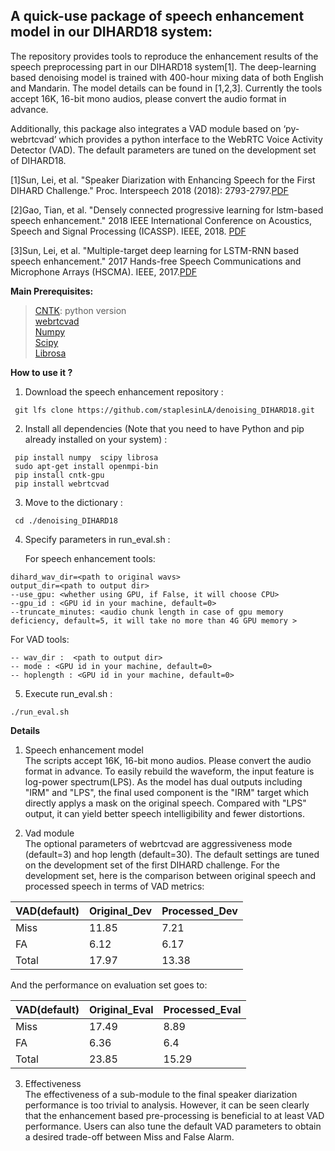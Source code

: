 A quick-use package of speech enhancement model in our DIHARD18 system:
----
The repository provides tools to reproduce the enhancement results of the speech preprocessing part in our DIHARD18 system[1]. The deep-learning based denoising model is trained with 400-hour mixing data of both English and Mandarin. The model details can be found in [1,2,3]. Currently the tools accept 16K, 16-bit mono audios, please convert the audio format in advance.

Additionally, this package also integrates a VAD module based on ‘py-webrtcvad’ which provides a python interface to the WebRTC Voice Activity Detector (VAD). The default parameters are tuned on the development set of DIHARD18.

[1]Sun, Lei, et al. "Speaker Diarization with Enhancing Speech for the First DIHARD Challenge." Proc. Interspeech 2018 (2018): 2793-2797.[PDF](http://home.ustc.edu.cn/~sunlei17/pdf/lei_IS2018.pdf)

[2]Gao, Tian, et al. "Densely connected progressive learning for lstm-based speech enhancement." 2018 IEEE International Conference on Acoustics, Speech and Signal Processing (ICASSP). IEEE, 2018. [PDF](https://ieeexplore.ieee.org/stamp/stamp.jsp?tp=&arnumber=8461861)

[3]Sun, Lei, et al. "Multiple-target deep learning for LSTM-RNN based speech enhancement." 2017 Hands-free Speech Communications and Microphone Arrays (HSCMA). IEEE, 2017.[PDF](http://home.ustc.edu.cn/~sunlei17/pdf/MULTIPLE-TARGET.pdf)


**Main Prerequisites:**<br>
>[CNTK](https://docs.microsoft.com/en-us/cognitive-toolkit/setup-linux-python?tabs=cntkpy26): python version<br> 
[webrtcvad](https://github.com/wiseman/py-webrtcvad)<br> 
[Numpy](https://github.com/numpy/numpy)<br> 
[Scipy](https://github.com/scipy/scipy)<br> 
[Librosa](https://github.com/librosa/librosa)<br> 
 
**How to use it ?**<br> 
1. Download the speech enhancement repository :
``````
 git lfs clone https://github.com/staplesinLA/denoising_DIHARD18.git
``````
2. Install all dependencies (Note that you need to have Python and pip already installed on your system) :
``````
 pip install numpy  scipy librosa
 sudo apt-get install openmpi-bin
 pip install cntk-gpu
 pip install webrtcvad
``````
3. Move to the dictionary :
``````
 cd ./denoising_DIHARD18
``````
4. Specify parameters in run_eval.sh :
  
   For speech enhancement tools:
``````   
dihard_wav_dir=<path to original wavs> 
output_dir=<path to output dir>
--use_gpu: <whether using GPU, if False, it will choose CPU>
--gpu_id : <GPU id in your machine, default=0>
--truncate_minutes: <audio chunk length in case of gpu memory deficiency, default=5, it will take no more than 4G GPU memory >
``````

   For VAD tools:
``````
-- wav_dir :  <path to output dir>
-- mode : <GPU id in your machine, default=0>
-- hoplength : <GPU id in your machine, default=0>
``````

5. Execute run_eval.sh :
``````   
./run_eval.sh
``````

**Details**<br> 
1. Speech enhancement model<br> 
The scripts accept 16K, 16-bit mono audios. Please convert the audio format in advance. To easily rebuild the waveform, the input feature is log-power spectrum(LPS). As the model has dual outputs including "IRM" and "LPS", the final used component is the "IRM" target which directly applys a mask on the original speech. Compared with "LPS" output, it can yield better speech intelligibility and fewer distortions.

2. Vad module<br> 
The optional parameters of webrtcvad are aggressiveness mode (default=3) and hop length (default=30). The default settings are tuned on the development set of the first DIHARD challenge. 
For the development set, here is the comparison between original speech and processed speech in terms of VAD metrics:

| VAD(default) | Original_Dev| Processed_Dev |
| ------ | ------ | ------ |
| Miss | 11.85 | 7.21 |
| FA | 6.12 | 6.17 |
| Total | 17.97| 13.38|

And the performance on evaluation set goes to:<br> 

| VAD(default) | Original_Eval | Processed_Eval |
| ------ | ------ | ------ |
| Miss | 17.49 | 8.89 |
| FA | 6.36 | 6.4|
| Total | 23.85| 15.29|


3. Effectiveness<br>
The effectiveness of a sub-module to the final speaker diarization performance is too trivial to analysis. However, it can be seen clearly that the enhancement based pre-processing is beneficial to at least VAD performance. Users can also tune the default VAD parameters to obtain a desired trade-off between Miss and False Alarm.

